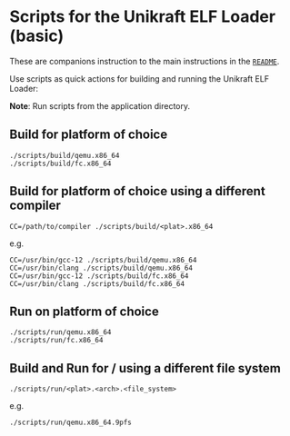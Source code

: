 # Scripts for the Unikraft ELF Loader (basic)

These are companions instruction to the main instructions in the [`README`](README.md).

Use scripts as quick actions for building and running the Unikraft ELF Loader:

**Note**: Run scripts from the application directory.

## Build for platform of choice

```console
./scripts/build/qemu.x86_64
./scripts/build/fc.x86_64
```

## Build for platform of choice using a different compiler

```console
CC=/path/to/compiler ./scripts/build/<plat>.x86_64
```

e.g.

```console
CC=/usr/bin/gcc-12 ./scripts/build/qemu.x86_64
CC=/usr/bin/clang ./scripts/build/qemu.x86_64
CC=/usr/bin/gcc-12 ./scripts/build/fc.x86_64
CC=/usr/bin/clang ./scripts/build/fc.x86_64
```

## Run on platform of choice

```console
./scripts/run/qemu.x86_64
./scripts/run/fc.x86_64
```

## Build and Run for <plat> / <arch> using a different file system  

```console
./scripts/run/<plat>.<arch>.<file_system>
```

e.g.

```console
./scripts/run/qemu.x86_64.9pfs
```
